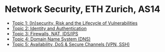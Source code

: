 Network Security, ETH Zurich, AS14
========

- [Topic 1: (In)security, Risk and the Lifecycle of Vulnerabilities](topic1.md)
- [Topic 2: Identity and Authentication](topic2.md)
- [Topic 3: Firewalls, NAT, IDS/IPS](topic3.md)
- [Topic 4: Domain Name System (DNS)](topic4.md)
- [Topic 5: Availability, DoS & Secure Channels (VPN, SSH)](topic5.md)
